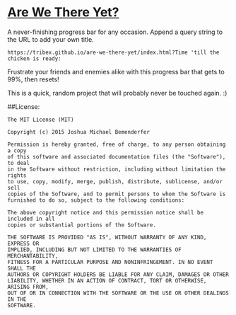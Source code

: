[Are We There Yet?](https://tribex.github.io/are-we-there-yet/index.html)
===
A never-finishing progress bar for any occasion. Append a query string to the URL to add your own title.
```
https://tribex.github.io/are-we-there-yet/index.html?Time 'till the chicken is ready:
```

Frustrate your friends and enemies alike with this progress bar that gets to 99%, then resets!

This is a quick, random project that will probably never be touched again. :)

##License:
```
The MIT License (MIT)

Copyright (c) 2015 Joshua Michael Bemenderfer

Permission is hereby granted, free of charge, to any person obtaining a copy
of this software and associated documentation files (the "Software"), to deal
in the Software without restriction, including without limitation the rights
to use, copy, modify, merge, publish, distribute, sublicense, and/or sell
copies of the Software, and to permit persons to whom the Software is
furnished to do so, subject to the following conditions:

The above copyright notice and this permission notice shall be included in all
copies or substantial portions of the Software.

THE SOFTWARE IS PROVIDED "AS IS", WITHOUT WARRANTY OF ANY KIND, EXPRESS OR
IMPLIED, INCLUDING BUT NOT LIMITED TO THE WARRANTIES OF MERCHANTABILITY,
FITNESS FOR A PARTICULAR PURPOSE AND NONINFRINGEMENT. IN NO EVENT SHALL THE
AUTHORS OR COPYRIGHT HOLDERS BE LIABLE FOR ANY CLAIM, DAMAGES OR OTHER
LIABILITY, WHETHER IN AN ACTION OF CONTRACT, TORT OR OTHERWISE, ARISING FROM,
OUT OF OR IN CONNECTION WITH THE SOFTWARE OR THE USE OR OTHER DEALINGS IN THE
SOFTWARE.
```
